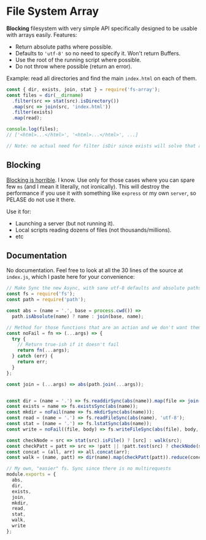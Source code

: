 # File System Array

**Blocking** filesystem with very simple API specifically designed to be usable with arrays easily. Features:

- Return absolute paths where possible.
- Defaults to `'utf-8'` so no need to specify it. Won't return Buffers.
- Use the root of the running script where possible.
- Do not throw where possible (return an error).

Example: read all directories and find the main `index.html` on each of them.

```js
const { dir, exists, join, stat } = require('fs-array');
const files = dir(__dirname)
  .filter(src => stat(src).isDirectory())
  .map(src => join(src, 'index.html'))
  .filter(exists)
  .map(read);

console.log(files);
// ['<html>...</html>', '<html>...</html>', ...]

// Note: no actual need for filter isDir since exists will solve that anyway
```



## Blocking

[Blocking is horrible](https://nodejs.org/en/docs/guides/dont-block-the-event-loop/). I know. Use only for those cases where you can spare few `ms` (and I mean it literally, not ironically). This will destroy the performance if you use it with something like `express` or my own `server`, so PELASE do not use it there.

Use it for:

- Launching a server (but not running it).
- Local scripts reading dozens of files (not thousands/millions).
- etc



## Documentation

No documentation. Feel free to look at all the 30 lines of the source at `index.js`, which I paste here for your convenience:

```js
// Make Sync the new Async, with sane utf-8 defaults and absolute paths
const fs = require('fs');
const path = require('path');

const abs = (name = '.', base = process.cwd()) =>
  path.isAbsolute(name) ? name : join(base, name);

// Method for those functions that are an action and we don't want them to fail
const noFail = fn => (...args) => {
  try {
    // Return true-ish if it doesn't fail
    return fn(...args);
  } catch (err) {
    return err;
  }
};

const join = (...args) => abs(path.join(...args));


const dir = (name = '.') => fs.readdirSync(abs(name)).map(file => join(name, file));
const exists = name => fs.existsSync(abs(name));
const mkdir = noFail(name => fs.mkdirSync(abs(name)));
const read = (name = '.') => fs.readFileSync(abs(name), 'utf-8');
const stat = (name = '.') => fs.lstatSync(abs(name));
const write = noFail((file, body) => fs.writeFileSync(abs(file), body, 'utf-8'));

const checkNode = src => stat(src).isFile() ? [src] : walk(src);
const checkPatt = patt => src => !patt || !patt.test(src) ? checkNode(src) : [];
const concat = (all, arr) => all.concat(arr);
const walk = (name, patt) => dir(name).map(checkPatt(patt)).reduce(concat, []);

// My own, "easier" fs. Sync since there is no multirequests
module.exports = {
  abs,
  dir,
  exists,
  join,
  mkdir,
  read,
  stat,
  walk,
  write
};
```
